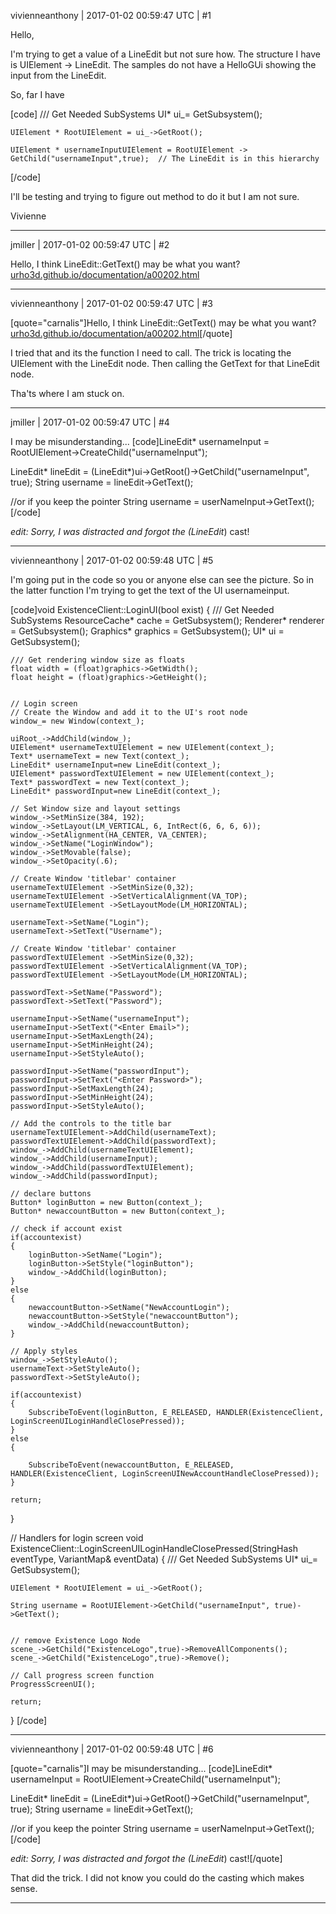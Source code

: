 vivienneanthony | 2017-01-02 00:59:47 UTC | #1

Hello,

I'm trying to get a value of a LineEdit but not sure how. The structure I have is UIElement -> LineEdit. The samples do not have a HelloGUi showing the input from the LineEdit.

So, far I have 

[code]    /// Get Needed SubSystems
    UI* ui_= GetSubsystem<UI>();

    UIElement * RootUIElement = ui_->GetRoot();

    UIElement * usernameInputUIElement = RootUIElement -> GetChild("usernameInput",true);  // The LineEdit is in this hierarchy
[/code]

I'll be testing and trying to figure out method to do it but I am not sure.

Vivienne

-------------------------

jmiller | 2017-01-02 00:59:47 UTC | #2

Hello,
I think LineEdit::GetText() may be what you want?
[urho3d.github.io/documentation/a00202.html](http://urho3d.github.io/documentation/a00202.html)

-------------------------

vivienneanthony | 2017-01-02 00:59:47 UTC | #3

[quote="carnalis"]Hello,
I think LineEdit::GetText() may be what you want?
[urho3d.github.io/documentation/a00202.html](http://urho3d.github.io/documentation/a00202.html)[/quote]

I tried that and its the function I need to call. The trick is locating the UIElement with the LineEdit node. Then calling the GetText for that LineEdit node.

Tha'ts where I am stuck on.

-------------------------

jmiller | 2017-01-02 00:59:47 UTC | #4

I may be misunderstanding...
[code]LineEdit* usernameInput = RootUIElement->CreateChild<LineEdit>("usernameInput");

LineEdit* lineEdit = (LineEdit*)ui->GetRoot()->GetChild("usernameInput", true);
String username = lineEdit->GetText();

//or if you keep the pointer
String username = userNameInput->GetText();
[/code]

*edit: Sorry, I was distracted and forgot the (LineEdit*) cast!

-------------------------

vivienneanthony | 2017-01-02 00:59:48 UTC | #5

I'm going put in the code so you or anyone else can see the picture.  So in the latter function I'm trying to get the text  of  the UI usernameinput.

[code]void ExistenceClient::LoginUI(bool exist)
{
    /// Get Needed SubSystems
    ResourceCache* cache = GetSubsystem<ResourceCache>();
    Renderer* renderer = GetSubsystem<Renderer>();
    Graphics* graphics = GetSubsystem<Graphics>();
    UI* ui = GetSubsystem<UI>();

    /// Get rendering window size as floats
    float width = (float)graphics->GetWidth();
    float height = (float)graphics->GetHeight();


    // Login screen
    // Create the Window and add it to the UI's root node
    window_= new Window(context_);

    uiRoot_->AddChild(window_);
    UIElement* usernameTextUIElement = new UIElement(context_);
    Text* usernameText = new Text(context_);
    LineEdit* usernameInput=new LineEdit(context_);
    UIElement* passwordTextUIElement = new UIElement(context_);
    Text* passwordText = new Text(context_);
    LineEdit* passwordInput=new LineEdit(context_);

    // Set Window size and layout settings
    window_->SetMinSize(384, 192);
    window_->SetLayout(LM_VERTICAL, 6, IntRect(6, 6, 6, 6));
    window_->SetAlignment(HA_CENTER, VA_CENTER);
    window_->SetName("LoginWindow");
    window_->SetMovable(false);
    window_->SetOpacity(.6);

    // Create Window 'titlebar' container
    usernameTextUIElement ->SetMinSize(0,32);
    usernameTextUIElement ->SetVerticalAlignment(VA_TOP);
    usernameTextUIElement ->SetLayoutMode(LM_HORIZONTAL);

    usernameText->SetName("Login");
    usernameText->SetText("Username");

    // Create Window 'titlebar' container
    passwordTextUIElement ->SetMinSize(0,32);
    passwordTextUIElement ->SetVerticalAlignment(VA_TOP);
    passwordTextUIElement ->SetLayoutMode(LM_HORIZONTAL);

    passwordText->SetName("Password");
    passwordText->SetText("Password");

    usernameInput->SetName("usernameInput");
    usernameInput->SetText("<Enter Email>");
    usernameInput->SetMaxLength(24);
    usernameInput->SetMinHeight(24);
    usernameInput->SetStyleAuto();

    passwordInput->SetName("passwordInput");
    passwordInput->SetText("<Enter Password>");
    passwordInput->SetMaxLength(24);
    passwordInput->SetMinHeight(24);
    passwordInput->SetStyleAuto();

    // Add the controls to the title bar
    usernameTextUIElement->AddChild(usernameText);
    passwordTextUIElement->AddChild(passwordText);
    window_->AddChild(usernameTextUIElement);
    window_->AddChild(usernameInput);
    window_->AddChild(passwordTextUIElement);
    window_->AddChild(passwordInput);

    // declare buttons
    Button* loginButton = new Button(context_);
    Button* newaccountButton = new Button(context_);

    // check if account exist
    if(accountexist)
    {
        loginButton->SetName("Login");
        loginButton->SetStyle("loginButton");
        window_->AddChild(loginButton);
    }
    else
    {
        newaccountButton->SetName("NewAccountLogin");
        newaccountButton->SetStyle("newaccountButton");
        window_->AddChild(newaccountButton);
    }

    // Apply styles
    window_->SetStyleAuto();
    usernameText->SetStyleAuto();
    passwordText->SetStyleAuto();

    if(accountexist)
    {
        SubscribeToEvent(loginButton, E_RELEASED, HANDLER(ExistenceClient, LoginScreenUILoginHandleClosePressed));
    }
    else
    {

        SubscribeToEvent(newaccountButton, E_RELEASED, HANDLER(ExistenceClient, LoginScreenUINewAccountHandleClosePressed));
    }

    return;
}

// Handlers for login screen
void ExistenceClient::LoginScreenUILoginHandleClosePressed(StringHash eventType, VariantMap& eventData)
{
    /// Get Needed SubSystems
    UI* ui_= GetSubsystem<UI>();

    UIElement * RootUIElement = ui_->GetRoot();

    String username = RootUIElement->GetChild("usernameInput", true)->GetText();


    // remove Existence Logo Node
    scene_->GetChild("ExistenceLogo",true)->RemoveAllComponents();
    scene_->GetChild("ExistenceLogo",true)->Remove();

    // Call progress screen function
    ProgressScreenUI();

    return;
}
[/code]

-------------------------

vivienneanthony | 2017-01-02 00:59:48 UTC | #6

[quote="carnalis"]I may be misunderstanding...
[code]LineEdit* usernameInput = RootUIElement->CreateChild<LineEdit>("usernameInput");

LineEdit* lineEdit = (LineEdit*)ui->GetRoot()->GetChild("usernameInput", true);
String username = lineEdit->GetText();

//or if you keep the pointer
String username = userNameInput->GetText();
[/code]

*edit: Sorry, I was distracted and forgot the (LineEdit*) cast![/quote]

That did the trick. I did not know you could do the casting which makes sense.

-------------------------

